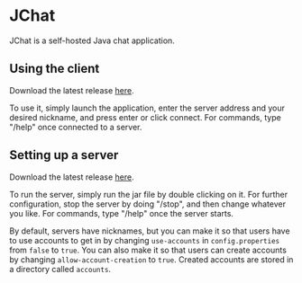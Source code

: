 # JChat
JChat is a self-hosted Java chat application.
## Using the client
Download the latest release [here](https://github.com/DenDen747/JChat/raw/main/builds/2.2/JChatClient.jar).

To use it, simply launch the application, enter the server address and your desired nickname, and press enter or click connect.
For commands, type "/help" once connected to a server.
## Setting up a server
Download the latest release [here](https://github.com/DenDen747/JChat/raw/main/builds/2.2/JChatServer.jar).

To run the server, simply run the jar file by double clicking on it. For further configuration, stop the server by doing "/stop", and then change whatever you like.
For commands, type "/help" once the server starts.

By default, servers have nicknames, but you can make it so that users have to use accounts to get in by changing ``use-accounts`` in ``config.properties`` from ``false`` to ``true``. You can also make it so that users can create accounts by changing ``allow-account-creation`` to ``true``. Created accounts are stored in a directory called ``accounts``.

